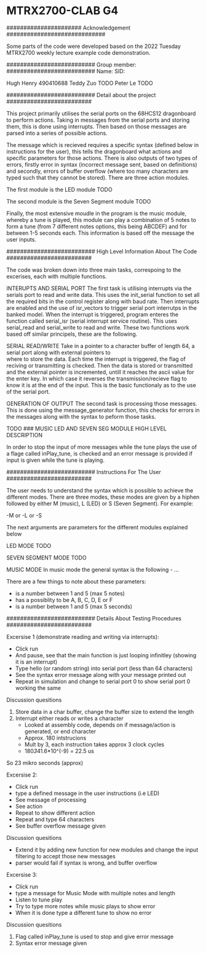 # MTRX2700-CLAB G4

###################### Acknowledgement ############################# 
 
Some parts of the code were developed based on the 2022 Tuesday 
MTRX2700 weekly lecture example code demonstration. 

##########################  Group member: ########################## 
Name:		 SID:

Hugh Henry       490410688
Teddy Zuo	 TODO 
Peter Le	 TODO

##########################  Detail about the project #########################

This project primarily utilises the serial ports on the 68HCS12 dragonboard to
perform actions. Taking in messages from the serial ports and storing them, this is
done using interrupts. Then based on those messages are parsed into a series of 
possible actions.

The message which is recieved requires a specific syntax (defined below in instructions
for the user), this tells the dragonboard what actions and specific parameters for those actions.
There is also outputs of two types of errors, firstly error in syntax (incorrect message 
sent, based on definitions) and secondly, errors of buffer overflow (where too many characters
are typed such that they cannot be stored). There are three action modules.

The first module is the LED module
TODO

The second module is the Seven Segment module
TODO

Finally, the most extensive moudle in the program is the music module, whereby a tune 
is played, this module can play a combination of 5 notes to form a tune (from 7 different
notes options, this being ABCDEF) and for between 1-5 seconds each. This information
is based off the message the user inputs.

##########################  High Level Information About The Code #########################

The code was broken down into three main tasks, correspoing to the excerises, each with 
multiple functions.

INTERUPTS AND SERIAL PORT
The first task is utilising interrupts via the serials port to read and write data. 
This uses the init_serial function to set all the required bits in the control register
along with baud rate. Then interrupts are enabled and the use of isr_vectors to trigger 
serial port interrutps in the banked model. When the interrupt is triggered, program enteres
the function called serial_isr (serial interrupt service routine). This uses serial_read and
serial_write to read and write. These two functions work based off similar principels, these are
the following.

SERIAL READ/WRITE
Take in a pointer to a character buffer of length 64, a serial port along with external pointers to  
where to store the data. Each time the interrupt is triggered, the flag of reciving or transmitting
is checked. Then the data is stored or transmitted and the external pointer is incremented, untill 
it reaches the ascii value for the enter key. In which case it reverses the transmission/recieve flag
to know it is at the end of the input. This is the basic functionaly as to the use of the serial port.

GENERATION OF OUTPUT
The second task is processing those messages. This is done using the message_generator function,
this checks for errors in the messages along with the syntax to peform those tasks.

TODO ### MUSIC LED AND SEVEN SEG MODULE HIGH LEVEL DESCRIPTION


In order to stop the input of more messages while the tune plays the use of a flage called inPlay_tune,
is checked and an error message is provided if input is given while the tune is playing.


##########################  Instructions For The User #########################

The user needs to understand the syntax which is possible to achieve the different modes.
There are three modes, these modes are given by a hiphen followed by either M (music),
L (LED) or S (Seven Segment). For example:

-M or -L or -S

The next arguments are parameters for the different modules explained below

LED MODE
TODO

SEVEN SEGMENT MODE
TODO

MUSIC MODE
In music mode the general syntax is the following
-<module> <number of notes> <note1> <length of note1 in seconds> <note2> ...<note5> <length of note5 in seconds> 

There are a few things to note about these parameters:
- <number of notes> is a number between 1 and 5 (max 5 notes)
- <noteN> has a possiblity to be A, B, C, D, E or F
- <length of note1 in seconds> is a number between 1 and 5 (max 5 seconds)


##########################  Details About Testing Procedures #########################

Excersise 1 (demonstrate reading and writing via interrupts):
- Click run
- And pause, see that the main function is just looping infinitley (showing it is an interrupt)
- Type hello (or random string) into serial port (less than 64 characters)
- See the syntax error message along with your message printed out
- Repeat in simulation and change to serial port 0 to show serial port 0 working the same

Discussion quesitions
1. Store data in a char buffer, change the buffer size to extend the length
2. Interrupt either reads or writes a character
	- Looked at assembly code, depends on if message/action is generated, or end character
	- Approx. 180 intstrucions
	- Mult by 3, each instruction takes approx 3 clock cycles
	- 180*3*41.6*10^(-9) = 22.5 us
	
So 23 mikro seconds (approx)

Excersise 2:
- Click run
- type a defined message in the user instructions (i.e LED)
- See message of processing 
- See action 
- Repeat to show different action
- Repeat and type 64 characters
- See buffer overflow message given

Discussion quesitions
- Extend it by adding new function for new modules and change the input filtering to 
accept those new messages
- parser would fail if syntax is wrong, and buffer overflow

Excersise 3:
- Click run
- type a message for Music Mode with multiple notes and length
- Listen to tune play
- Try to type more notes while music plays to show error 
- When it is done type a different tune to show no error

Discussion quesitions
1. Flag called inPlay_tune is used to stop and give error message
2. Syntax error message given
